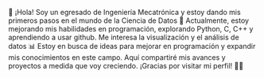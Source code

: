 👋 ¡Hola! Soy un egresado de Ingeniería Mecatrónica y estoy dando mis primeros pasos en el mundo de la Ciencia de Datos 🚀 
Actualmente, estoy mejorando mis habilidades en programación, explorando Python, C, C++ y aprendiendo a usar github.
Me interesa la visualización y el análisis de datos 📊
Estoy en busca de ideas para mejorar en programación y expandir mis conocimientos en este campo. 
Aquí compartiré mis avances y proyectos a medida que voy creciendo. ¡Gracias por visitar mi perfil! 🤝✨
